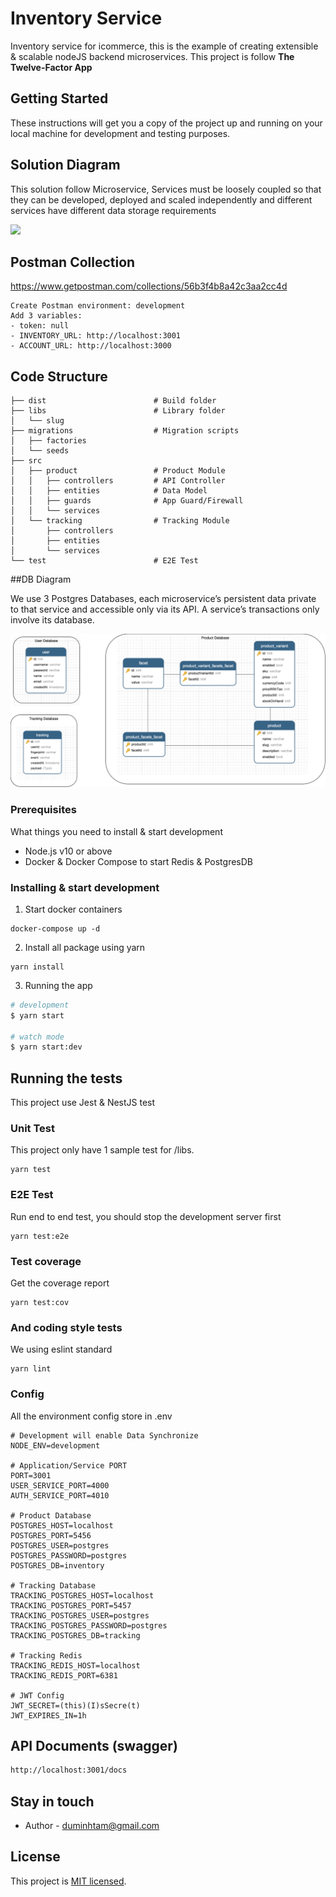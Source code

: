 # Inventory Service
Inventory service for icommerce, this is the example of creating extensible & scalable nodeJS backend microservices. This project is follow **The Twelve-Factor App**
  

## Getting Started

These instructions will get you a copy of the project up and running on your local machine for development and testing purposes.

## Solution Diagram
This solution follow Microservice, Services must be loosely coupled so that they can be developed, deployed and scaled independently and different services have different data storage requirements

![](https://i.imgur.com/C4LF3v8.png)

## Postman Collection
https://www.getpostman.com/collections/56b3f4b8a42c3aa2cc4d

```
Create Postman environment: development
Add 3 variables: 
- token: null
- INVENTORY_URL: http://localhost:3001
- ACCOUNT_URL: http://localhost:3000
```

## Code Structure
```
├── dist						# Build folder
├── libs						# Library folder
│   └── slug
├── migrations					# Migration scripts
│   ├── factories
│   └── seeds
├── src
│   ├── product					# Product Module
│   │   ├── controllers			# API Controller
│   │   ├── entities			# Data Model
│   │   ├── guards				# App Guard/Firewall
│   │   └── services
│   └── tracking				# Tracking Module
│       ├── controllers
│       ├── entities
│       └── services
└── test						# E2E Test

```

##DB Diagram

We use 3 Postgres Databases, each microservice’s persistent data private to that service and accessible only via its API. A service’s transactions only involve its database.

![](https://github.com/duminhtam/icommerce-inventory/blob/master/README/DB/merged.png?raw=true)


### Prerequisites

What things you need to install & start development

* Node.js v10 or above
* Docker & Docker Compose to start Redis & PostgresDB

### Installing & start development

1. Start docker containers

```
docker-compose up -d
```
2. Install all package using yarn

```
yarn install
```
3. Running the app

```bash
# development
$ yarn start

# watch mode
$ yarn start:dev
```

## Running the tests

This project use Jest & NestJS test

### Unit Test

This project only have 1 sample test for /libs.
 

```
yarn test
```
### E2E Test

Run end to end test, you should stop the development server first

```
yarn test:e2e
```

### Test coverage

Get the coverage report

```
yarn test:cov
```

### And coding style tests

We using eslint standard

```
yarn lint
```

### Config
All the environment config store in .env

```dotenv
# Development will enable Data Synchronize
NODE_ENV=development

# Application/Service PORT
PORT=3001
USER_SERVICE_PORT=4000
AUTH_SERVICE_PORT=4010

# Product Database
POSTGRES_HOST=localhost
POSTGRES_PORT=5456
POSTGRES_USER=postgres
POSTGRES_PASSWORD=postgres
POSTGRES_DB=inventory

# Tracking Database
TRACKING_POSTGRES_HOST=localhost
TRACKING_POSTGRES_PORT=5457
TRACKING_POSTGRES_USER=postgres
TRACKING_POSTGRES_PASSWORD=postgres
TRACKING_POSTGRES_DB=tracking

# Tracking Redis
TRACKING_REDIS_HOST=localhost
TRACKING_REDIS_PORT=6381

# JWT Config
JWT_SECRET=(this)(I)sSecre(t)
JWT_EXPIRES_IN=1h

```
## API Documents (swagger)

```bash
http://localhost:3001/docs
```

## Stay in touch

- Author - duminhtam@gmail.com

## License

This project is [MIT licensed](LICENSE).
